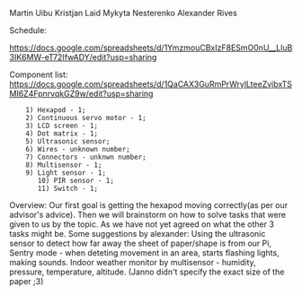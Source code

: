 Martin Uibu
Kristjan Laid
Mykyta Nesterenko
Alexander Rives

Schedule:

https://docs.google.com/spreadsheets/d/1YmzmouCBxIzF8ESmO0nU__LluB3IK6MW-eT72IfwADY/edit?usp=sharing

Component list: 
https://docs.google.com/spreadsheets/d/1QaCAX3GuRmPrWrylLteeZvjbxTSMI6Z4FpnrvqkGZ9w/edit?usp=sharing

		1) Hexapod - 1;
		2) Continuous servo motor - 1;
		3) LCD screen - 1;
		4) Dot matrix - 1;
		5) Ultrasonic sensor;
		6) Wires - unknown number;
		7) Connectors - unknwn number;
		8) Multisensor - 1;
		9) Light sensor - 1;
	       10) PIR sensor - 1;
	       11) Switch - 1;
	
Overview: 
	Our first goal is getting the hexapod moving correctly(as per our
	advisor's advice). Then we will brainstorm on how to solve tasks
	that were given to us by the topic. As we have not yet agreed on what
	the other 3 tasks might be. 
	Some suggestions by alexander:
	Using the ultrasonic sensor to detect how far away the sheet of
	paper/shape is from our Pi,
	Sentry mode - when deteting movement in an area, starts flashing
	lights, making sounds.
	Indoor weather monitor by multisensor - humidity, pressure, 
	temperature, altitude. (Janno didn't specify the exact size of the paper ;3)
	
